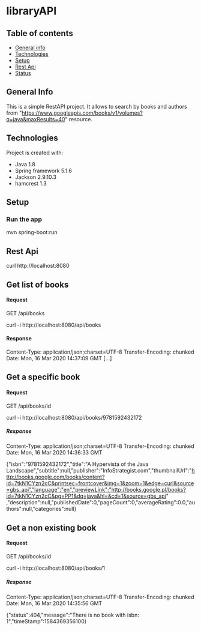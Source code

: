 # libraryAPI

## Table of contents
* [General info](#general-info)
* [Technologies](#technologies)
* [Setup](#setup)
* [Rest Api](#rest-api)
* [Status](#status)

## General Info
This is a simple RestAPI project. It allows to search by books and authors from "https://www.googleapis.com/books/v1/volumes?q=java&maxResults=40" resource.

## Technologies
Project is created with:
- Java 1.8
- Spring framework 5.1.6
- Jackson 2.9.10.3
- hamcrest 1.3

## Setup
### Run the app
mvn spring-boot:run

## Rest Api
curl http://localhost:8080

## Get list of books
#### Request
GET /api/books

curl -i http://localhost:8080/api/books

#### Response

Content-Type: application/json;charset=UTF-8
Transfer-Encoding: chunked
Date: Mon, 16 Mar 2020 14:37:09 GMT
[...]

## Get a specific book
#### Request

GET /api/books/id

curl -i http://localhost:8080/api/books/9781592432172

##### Response

Content-Type: application/json;charset=UTF-8
Transfer-Encoding: chunked
Date: Mon, 16 Mar 2020 14:36:33 GMT

{"isbn":"9781592432172","title":"A Hypervista of the Java Landscape","subtitle":null,"publisher":"InfoStrategist.com","thumbnailUrl":"http://books.google.com/books/content?id=7tkN1CYzn2cC&printsec=frontcover&img=1&zoom=1&edge=curl&source=gbs_api","language":"en","previewLink":"http://books.google.pl/books?id=7tkN1CYzn2cC&pg=PP1&dq=java&hl=&cd=1&source=gbs_api" ,"description":null,"publishedDate":0,"pageCount":0,"averageRating":0.0,"authors":null,"categories":null}

## Get a non existing book
#### Request
GET /api/books/id

curl -i http://localhost:8080/api/books/1

##### Response

Content-Type: application/json;charset=UTF-8
Transfer-Encoding: chunked
Date: Mon, 16 Mar 2020 14:35:56 GMT

{"status":404,"message":"There is no book with isbn: 1","timeStamp":1584369356100}





